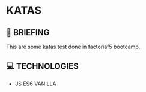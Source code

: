 # KATAS

## 📜 BRIEFING
This are some katas test done in factoriaf5 bootcamp.

## 💻 TECHNOLOGIES
- JS ES6  VANILLA
